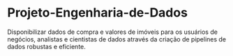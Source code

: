 # Projeto-Engenharia-de-Dados
Disponibilizar dados de compra e valores de imóveis para os usuários de negócios, analistas e cientistas de dados através da criação de pipelines de dados robustas e eficiente.
